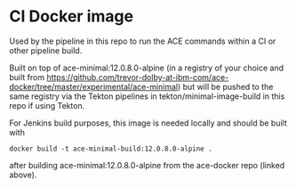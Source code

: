 # CI Docker image

Used by the pipeline in this repo to run the ACE commands within a CI or other pipeline build.

Built on top of ace-minimal:12.0.8.0-alpine (in a registry of your choice and built from 
https://github.com/trevor-dolby-at-ibm-com/ace-docker/tree/master/experimental/ace-minimal)
but will be pushed to the same registry via the Tekton pipelines in tekton/minimal-image-build
in this repo if using Tekton.

For Jenkins build purposes, this image is needed locally and should be built with
```
docker build -t ace-minimal-build:12.0.8.0-alpine .
```
after building ace-minimal:12.0.8.0-alpine from the ace-docker repo (linked above).
